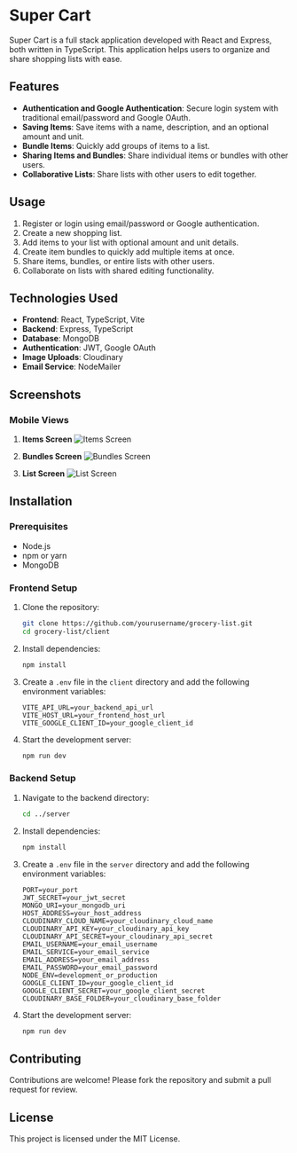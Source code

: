 # Super Cart

Super Cart is a full stack application developed with React and Express, both written in TypeScript. This application helps users to organize and share shopping lists with ease.

## Features

- **Authentication and Google Authentication**: Secure login system with traditional email/password and Google OAuth.
- **Saving Items**: Save items with a name, description, and an optional amount and unit.
- **Bundle Items**: Quickly add groups of items to a list.
- **Sharing Items and Bundles**: Share individual items or bundles with other users.
- **Collaborative Lists**: Share lists with other users to edit together.

## Usage

1. Register or login using email/password or Google authentication.
2. Create a new shopping list.
3. Add items to your list with optional amount and unit details.
4. Create item bundles to quickly add multiple items at once.
5. Share items, bundles, or entire lists with other users.
6. Collaborate on lists with shared editing functionality.

## Technologies Used

- **Frontend**: React, TypeScript, Vite
- **Backend**: Express, TypeScript
- **Database**: MongoDB
- **Authentication**: JWT, Google OAuth
- **Image Uploads**: Cloudinary
- **Email Service**: NodeMailer

## Screenshots

### Mobile Views

1. **Items Screen**
   ![Items Screen](./screenshots/items.PNG)

2. **Bundles Screen**
   ![Bundles Screen](./screenshots/bundles.PNG)

3. **List Screen**
   ![List Screen](./screenshots/list.PNG)

## Installation

### Prerequisites

- Node.js
- npm or yarn
- MongoDB

### Frontend Setup

1. Clone the repository:
    ```sh
    git clone https://github.com/yourusername/grocery-list.git
    cd grocery-list/client
    ```

2. Install dependencies:
    ```sh
    npm install
    ```

3. Create a `.env` file in the `client` directory and add the following environment variables:
    ```env
    VITE_API_URL=your_backend_api_url
    VITE_HOST_URL=your_frontend_host_url
    VITE_GOOGLE_CLIENT_ID=your_google_client_id
    ```

4. Start the development server:
    ```sh
    npm run dev
    ```

### Backend Setup

1. Navigate to the backend directory:
    ```sh
    cd ../server
    ```

2. Install dependencies:
    ```sh
    npm install
    ```

3. Create a `.env` file in the `server` directory and add the following environment variables:
    ```env
    PORT=your_port
    JWT_SECRET=your_jwt_secret
    MONGO_URI=your_mongodb_uri
    HOST_ADDRESS=your_host_address
    CLOUDINARY_CLOUD_NAME=your_cloudinary_cloud_name
    CLOUDINARY_API_KEY=your_cloudinary_api_key
    CLOUDINARY_API_SECRET=your_cloudinary_api_secret
    EMAIL_USERNAME=your_email_username
    EMAIL_SERVICE=your_email_service
    EMAIL_ADDRESS=your_email_address
    EMAIL_PASSWORD=your_email_password
    NODE_ENV=development_or_production
    GOOGLE_CLIENT_ID=your_google_client_id
    GOOGLE_CLIENT_SECRET=your_google_client_secret
    CLOUDINARY_BASE_FOLDER=your_cloudinary_base_folder
    ```

4. Start the development server:
    ```sh
    npm run dev
    ```

## Contributing

Contributions are welcome! Please fork the repository and submit a pull request for review.

## License

This project is licensed under the MIT License.